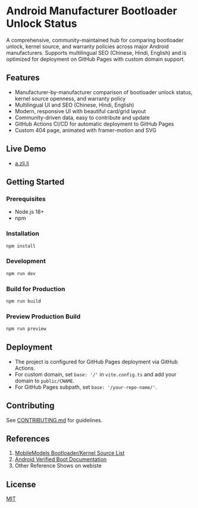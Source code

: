 # Android Manufacturer Bootloader Unlock Status

A comprehensive, community-maintained hub for comparing bootloader unlock, kernel source, and warranty policies across major Android manufacturers. Supports multilingual SEO (Chinese, Hindi, English) and is optimized for deployment on GitHub Pages with custom domain support.

## Features
- Manufacturer-by-manufacturer comparison of bootloader unlock status, kernel source openness, and warranty policy
- Multilingual UI and SEO (Chinese, Hindi, English)
- Modern, responsive UI with beautiful card/grid layout
- Community-driven data, easy to contribute and update
- GitHub Actions CI/CD for automatic deployment to GitHub Pages
- Custom 404 page, animated with framer-motion and SVG

## Live Demo
- [a.zli.li](https://a.zli.li/)

## Getting Started

### Prerequisites
- Node.js 18+
- npm

### Installation
```bash
npm install
```

### Development
```bash
npm run dev
```

### Build for Production
```bash
npm run build
```

### Preview Production Build
```bash
npm run preview
```

## Deployment
- The project is configured for GitHub Pages deployment via GitHub Actions.
- For custom domain, set `base: '/'` in `vite.config.ts` and add your domain to `public/CNAME`.
- For GitHub Pages subpath, set `base: '/your-repo-name/'`.

## Contributing
See [CONTRIBUTING.md](./CONTRIBUTING.md) for guidelines.

## References
1. [MobileModels Bootloader/Kernel Source List](https://github.com/KHwang9883/MobileModels/blob/afa441e496b64f7c918926bfe5d6acf9c1c3296a/misc/bootloader-kernel-source.md)
2. [Android Verified Boot Documentation](https://source.android.com/docs/security/features/verifiedboot/device-state#user-settable-root-of-trust)
3. Other Reference Shows on webiste

## License
[MIT](./LICENSE)